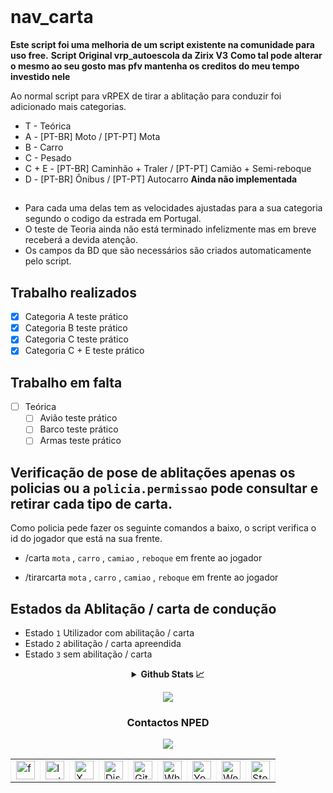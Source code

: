 <div align="center">
<img src="https://img.shields.io/github/downloads/ice41/nav_carta/total" alt=""/>
<img src="https://img.shields.io/github/languages/count/ice41/nav_carta" alt=""/>
<img src="https://img.shields.io/github/languages/top/ice41/nav_carta?color=yellow" alt=""/>
<img src="https://img.shields.io/bitbucket/issues/ice41/nav_carta" alt=""/>
<img src="https://img.shields.io/github/forks/ice41/nav_carta?style=social" alt=""/>
<img src="https://img.shields.io/github/stars/ice41/nav_carta?style=social" alt=""/>
</div>

# nav_carta
**Este script foi uma melhoria de um script existente na comunidade para uso free.**
**Script Original vrp_autoescola da Zirix V3**
**Como tal pode alterar o mesmo ao seu gosto mas pfv mantenha os creditos do meu tempo investido nele**

Ao normal script para vRPEX de tirar a ablitação para conduzir foi adicionado mais categorias.
- T - Teórica
- A - [PT-BR] Moto / [PT-PT] Mota
- B - Carro
- C - Pesado
- C + E - [PT-BR] Caminhão + Traler / [PT-PT] Camião + Semi-reboque
- D - [PT-BR] Ônibus / [PT-PT] Autocarro **Ainda não implementada**

## 
- Para cada uma delas tem as velocidades ajustadas para a sua categoria segundo o codigo da estrada em Portugal.
- O teste de Teoria ainda não está terminado infelizmente mas em breve receberá a devida atenção.
- Os campos da BD que são necessários são criados automaticamente pelo script.

## Trabalho realizados

- [x] Categoria A teste prático
- [x] Categoria B teste prático
- [X] Categoria C teste prático
- [X] Categoria C + E teste prático

## Trabalho em falta
- [ ] Teórica
    - [ ] Avião teste prático
    - [ ] Barco teste prático
    - [ ] Armas teste prático

## Verificação de pose de ablitações apenas os policias ou a ```policia.permissao``` pode consultar e retirar cada tipo de carta.
Como policia pede fazer os seguinte comandos a baixo, o script verifica o id do jogador que está na sua frente.

- /carta ```mota``` , ```carro``` , ```camiao``` , ```reboque``` em frente ao jogador


- /tirarcarta ```mota``` , ```carro``` , ```camiao``` , ```reboque``` em frente ao jogador

## Estados da Ablitação / carta de condução
 - Estado ```1``` Utilizador com abilitação / carta
 - Estado ```2``` abilitação / carta apreendida
 - Estado ```3``` sem abilitação / carta

<details align="center">
  <summary><b>Github Stats 📈</b></summary>
  
![Anurag's GitHub stats](https://github-readme-stats.vercel.app/api?username=ice41&show_icons=true&theme=dark)


<a href="https://git.io/streak-stats"><img src="https://streak-stats.demolab.com?user=ice41&theme=dark&hide_border=true&locale=pt_BR&date_format=j%20M%5B%20Y%5D" alt="GitHub Streak" /></a>

</details>
<p align="center">
  <a href="https://discord.com/users/261642084463804416/"><img src="https://discord.c99.nl/widget/theme-1/261642084463804416.png" /></a><br>
</p>




<h3 align="center"> Contactos NPED </h3>
<div id="nped" align="center">
  <a href="https://discord.gg/CxTTt5F6Gj"><img src="https://discord.com/api/guilds/1074111566217220176/widget.png?style=banner2"></a>
<br>
</div>

  <div align="center">
    <table border="-10" style="border-collapse: collapse; border: none;">
      <tr>
        <td><a href="https://www.facebook.com/nped.pt.official/"><img src="https://i.imgur.com/jrIFEX1.png" height="30" width="30" alt="facebook NPED" title="Facebook NPED"></a></td>
        <td><a href="https://www.instagram.com/nped.pt/"><img src="https://i.imgur.com/aNF8H7x.png" height="30" width="30" alt="Instagram NPED" title="Instagram NPED"></a></td>
        <td><a href="#"><img src="https://i.imgur.com/MPYqzXV.png" height="30" width="30" alt="X NPED" title="X NPED"></a></td>
        <td><a href="https://discord.gg/CxTTt5F6Gj"><img src="https://i.imgur.com/tn4xcXv.png" height="30" width="30" alt="Discord Nped" title="Discord Nped"></a></td>
        <td><a href="https://github.com/npedpt"><img src="https://i.imgur.com/tc6JSoR.png" height="30" width="30" alt="Github Nped" title="Github Nped"></a></td>
        <td><a href="https://whatsapp.com/channel/0029VaKsOhhKLaHjpiVDHY3q"><img src="https://i.imgur.com/Qx9VA8Y.png" height="30" width="30" alt="Whatsapp Group NPED" title="Whatsapp Group NPED"></a></td>
        <td><a href="#"><img src="https://i.imgur.com/l8vUn0y.png" height="30" width="30" alt="Youtube" title="Youtube NPED"></a></td>
        <td><a href="https://nped.pt"><img src="https://i.imgur.com/7AbqJU4.png" height="30" width="30" alt="WebPage NPED" title="WebPage NPED"></a></td>
        <td><a href="https://steamcommunity.com/groups/Nped"><img src="https://i.imgur.com/ztzOF0u.png" height="30" width="30" alt="Steam Group NPED" title="Steam Group NPED"></a></td>
      </tr>
    </table>
  </div>
